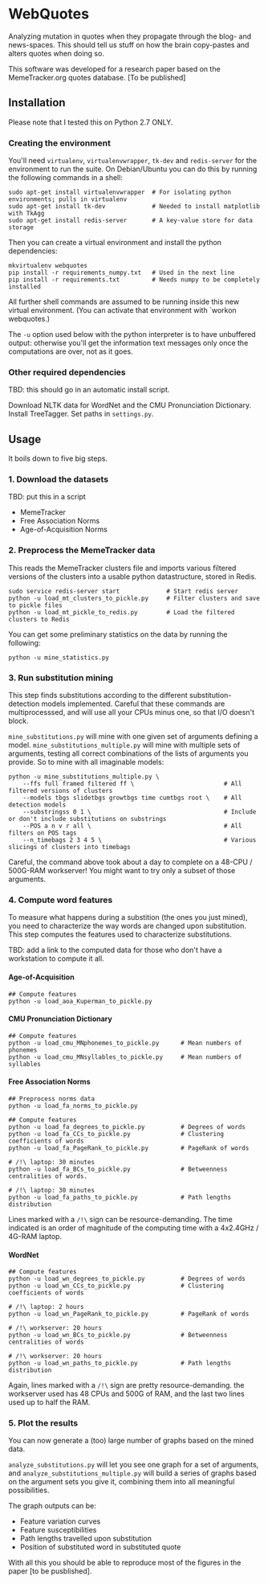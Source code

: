 # WebQuotes

Analyzing mutation in quotes when they propagate through the blog- and news-spaces. This should tell us stuff on how the brain copy-pastes and alters quotes when doing so.

This software was developed for a research paper based on the MemeTracker.org quotes database. [To be published]


## Installation

Please note that I tested this on Python 2.7 ONLY.


### Creating the environment

You'll need `virtualenv`, `virtualenvwrapper`, `tk-dev` and `redis-server` for the environment to run the suite. On Debian/Ubuntu you can do this by running the following commands in a shell:

    sudo apt-get install virtualenvwrapper  # For isolating python environments; pulls in virtualenv
    sudo apt-get install tk-dev             # Needed to install matplotlib with TkAgg
    sudo apt-get install redis-server       # A key-value store for data storage


Then you can create a virtual environment and install the python dependencies:

    mkvirtualenv webquotes
    pip install -r requirements_numpy.txt   # Used in the next line
    pip install -r requirements.txt         # Needs numpy to be completely installed


All further shell commands are assumed to be running inside this new virtual environment. (You can activate that environment with `workon webquotes.)

The `-u` option used below with the python interpreter is to have unbuffered output: otherwise you'll get the information text messages only once the computations are over, not as it goes.


### Other required dependencies

TBD: this should go in an automatic install script.

Download NLTK data for WordNet and the CMU Pronunciation Dictionary. Install TreeTagger. Set paths in `settings.py`.


## Usage

It boils down to five big steps.


### 1. Download the datasets

TBD: put this in a script
* MemeTracker
* Free Association Norms
* Age-of-Acquisition Norms


### 2. Preprocess the MemeTracker data

This reads the MemeTracker clusters file and imports various filtered versions of the clusters into a usable python datastructure, stored in Redis.

    sudo service redis-server start             # Start redis server
    python -u load_mt_clusters_to_pickle.py     # Filter clusters and save to pickle files
    python -u load_mt_pickle_to_redis.py        # Load the filtered clusters to Redis

You can get some preliminary statistics on the data by running the following:

    python -u mine_statistics.py


### 3. Run substitution mining

This step finds substitutions according to the different substitution-detection models implemented. Careful that these commands are multiprocesssed, and will use all your CPUs minus one, so that I/O doesn't block.

`mine_substitutions.py` will mine with one given set of arguments defining a model. `mine_substitutions_multiple.py` will mine with multiple sets of arguments, testing all correct combinations of the lists of arguments you provide. So to mine with all imaginable models:

    python -u mine_substitutions_multiple.py \
        --ffs full framed filtered ff \                         # All filtered versions of clusters
        --models tbgs slidetbgs growtbgs time cumtbgs root \    # All detection models
        --substringss 0 1 \                                     # Include or don't include substitutions on substrings
        --POS a n v r all \                                     # All filters on POS tags
        --n_timebags 2 3 4 5 \                                  # Various slicings of clusters into timebags

Careful, the command above took about a day to complete on a 48-CPU / 500G-RAM workserver! You might want to try only a subset of those arguments.


### 4. Compute word features

To measure what happens during a substition (the ones you just mined), you need to characterize the way words are changed upon substitution. This step computes the features used to characterize substitutions.

TBD: add a link to the computed data for those who don't have a workstation to compute it all.


#### Age-of-Acquisition

    ## Compute features
    python -u load_aoa_Kuperman_to_pickle.py


#### CMU Pronunciation Dictionary

    ## Compute features
    python -u load_cmu_MNphonemes_to_pickle.py      # Mean numbers of phonemes
    python -u load_cmu_MNsyllables_to_pickle.py     # Mean numbers of syllables


#### Free Association Norms

    ## Preprocess norms data
    python -u load_fa_norms_to_pickle.py

    ## Compute features
    python -u load_fa_degrees_to_pickle.py          # Degrees of words
    python -u load_fa_CCs_to_pickle.py              # Clustering coefficients of words
    python -u load_fa_PageRank_to_pickle.py         # PageRank of words

    # /!\ laptop: 30 minutes
    python -u load_fa_BCs_to_pickle.py              # Betweenness centralities of words.

    # /!\ laptop: 30 minutes
    python -u load_fa_paths_to_pickle.py            # Path lengths distribution


Lines marked with a `/!\` sign can be resource-demanding. The time indicated is an order of magnitude of the computing time with a 4x2.4GHz / 4G-RAM laptop.


#### WordNet

    ## Compute features
    python -u load_wn_degrees_to_pickle.py          # Degrees of words
    python -u load_wn_CCs_to_pickle.py              # Clustering coefficients of words

    # /!\ laptop: 2 hours
    python -u load_wn_PageRank_to_pickle.py         # PageRank of words

    # /!\ workserver: 20 hours
    python -u load_wn_BCs_to_pickle.py              # Betweenness centralities of words

    # /!\ workserver: 20 hours
    python -u load_wn_paths_to_pickle.py            # Path lengths distribution


Again, lines marked with a `/!\` sign are pretty resource-demanding. the workserver used has 48 CPUs and 500G of RAM, and the last two lines used up to half the RAM.


### 5. Plot the results

You can now generate a (too) large number of graphs based on the mined data.

`analyze_substitutions.py` will let you see one graph for a set of arguments, and `analyze_substitutions_multiple.py` will build a series of graphs based on the argument sets you give it, combining them into all meaningful possibilities.


The graph outputs can be:

* Feature variation curves
* Feature susceptibilities
* Path lengths travelled upon substitution
* Position of substituted word in substituted quote


With all this you should be able to reproduce most of the figures in the paper [to be pusblished].
